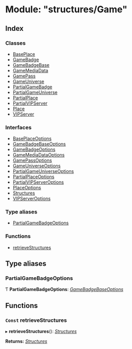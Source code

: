
# Module: "structures/Game"

## Index

### Classes

* [BasePlace](../classes/_structures_game_.baseplace.md)
* [GameBadge](../classes/_structures_game_.gamebadge.md)
* [GameBadgeBase](../classes/_structures_game_.gamebadgebase.md)
* [GameMediaData](../classes/_structures_game_.gamemediadata.md)
* [GamePass](../classes/_structures_game_.gamepass.md)
* [GameUniverse](../classes/_structures_game_.gameuniverse.md)
* [PartialGameBadge](../classes/_structures_game_.partialgamebadge.md)
* [PartialGameUniverse](../classes/_structures_game_.partialgameuniverse.md)
* [PartialPlace](../classes/_structures_game_.partialplace.md)
* [PartialVIPServer](../classes/_structures_game_.partialvipserver.md)
* [Place](../classes/_structures_game_.place.md)
* [VIPServer](../classes/_structures_game_.vipserver.md)

### Interfaces

* [BasePlaceOptions](../interfaces/_structures_game_.baseplaceoptions.md)
* [GameBadgeBaseOptions](../interfaces/_structures_game_.gamebadgebaseoptions.md)
* [GameBadgeOptions](../interfaces/_structures_game_.gamebadgeoptions.md)
* [GameMediaDataOptions](../interfaces/_structures_game_.gamemediadataoptions.md)
* [GamePassOptions](../interfaces/_structures_game_.gamepassoptions.md)
* [GameUniverseOptions](../interfaces/_structures_game_.gameuniverseoptions.md)
* [PartialGameUniverseOptions](../interfaces/_structures_game_.partialgameuniverseoptions.md)
* [PartialPlaceOptions](../interfaces/_structures_game_.partialplaceoptions.md)
* [PartialVIPServerOptions](../interfaces/_structures_game_.partialvipserveroptions.md)
* [PlaceOptions](../interfaces/_structures_game_.placeoptions.md)
* [Structures](../interfaces/_structures_game_.structures.md)
* [VIPServerOptions](../interfaces/_structures_game_.vipserveroptions.md)

### Type aliases

* [PartialGameBadgeOptions](_structures_game_.md#partialgamebadgeoptions)

### Functions

* [retrieveStructures](_structures_game_.md#const-retrievestructures)

## Type aliases

### <a id="partialgamebadgeoptions" name="partialgamebadgeoptions"></a>  PartialGameBadgeOptions

Ƭ **PartialGameBadgeOptions**: *[GameBadgeBaseOptions](../interfaces/_structures_game_.gamebadgebaseoptions.md)*

## Functions

### <a id="const-retrievestructures" name="const-retrievestructures"></a> `Const` retrieveStructures

▸ **retrieveStructures**(): *[Structures](../interfaces/_structures_chat_.structures.md)*

**Returns:** *[Structures](../interfaces/_structures_chat_.structures.md)*
